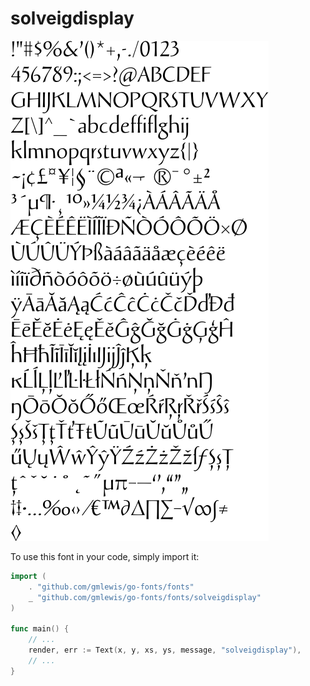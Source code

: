# solveigdisplay

![solveigdisplay](solveigdisplay.png)

To use this font in your code, simply import it:

```go
import (
	. "github.com/gmlewis/go-fonts/fonts"
	_ "github.com/gmlewis/go-fonts/fonts/solveigdisplay"
)

func main() {
	// ...
	render, err := Text(x, y, xs, ys, message, "solveigdisplay"),
	// ...
}
```
